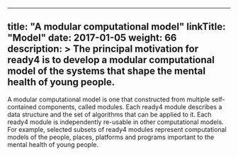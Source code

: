 
---
title: "A modular computational model"
linkTitle: "Model"
date: 2017-01-05
weight: 66
description: >
  The principal motivation for ready4 is to develop a modular computational model of the systems that shape the mental health of young people. 
---

A modular computational model is one that constructed from multiple self-contained components, called modules. Each ready4 module describes a data structure and the set of algorithms that can be applied to it. Each ready4 module is independently re-usable in other computational models. For example, selected subsets of ready4 modules represent computational models of the people, places, platforms and programs important to the mental health of young people.


